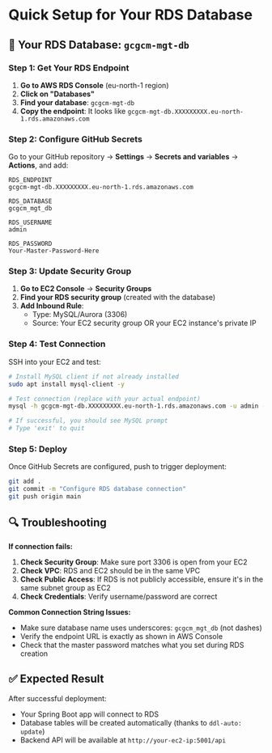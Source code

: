 # Quick Setup for Your RDS Database

## 🎯 Your RDS Database: `gcgcm-mgt-db`

### Step 1: Get Your RDS Endpoint

1. **Go to AWS RDS Console** (eu-north-1 region)
2. **Click on "Databases"**
3. **Find your database**: `gcgcm-mgt-db`
4. **Copy the endpoint**: It looks like `gcgcm-mgt-db.XXXXXXXXX.eu-north-1.rds.amazonaws.com`

### Step 2: Configure GitHub Secrets

Go to your GitHub repository → **Settings** → **Secrets and variables** → **Actions**, and add:

```
RDS_ENDPOINT
gcgcm-mgt-db.XXXXXXXXX.eu-north-1.rds.amazonaws.com

RDS_DATABASE  
gcgcm_mgt_db

RDS_USERNAME
admin

RDS_PASSWORD
Your-Master-Password-Here
```

### Step 3: Update Security Group

1. **Go to EC2 Console** → **Security Groups**
2. **Find your RDS security group** (created with the database)
3. **Add Inbound Rule**:
   - Type: MySQL/Aurora (3306)
   - Source: Your EC2 security group OR your EC2 instance's private IP

### Step 4: Test Connection

SSH into your EC2 and test:
```bash
# Install MySQL client if not already installed
sudo apt install mysql-client -y

# Test connection (replace with your actual endpoint)
mysql -h gcgcm-mgt-db.XXXXXXXXX.eu-north-1.rds.amazonaws.com -u admin -p

# If successful, you should see MySQL prompt
# Type 'exit' to quit
```

### Step 5: Deploy

Once GitHub Secrets are configured, push to trigger deployment:

```bash
git add .
git commit -m "Configure RDS database connection"
git push origin main
```

## 🔍 Troubleshooting

**If connection fails:**

1. **Check Security Group**: Make sure port 3306 is open from your EC2
2. **Check VPC**: RDS and EC2 should be in the same VPC
3. **Check Public Access**: If RDS is not publicly accessible, ensure it's in the same subnet group as EC2
4. **Check Credentials**: Verify username/password are correct

**Common Connection String Issues:**
- Make sure database name uses underscores: `gcgcm_mgt_db` (not dashes)
- Verify the endpoint URL is exactly as shown in AWS Console
- Check that the master password matches what you set during RDS creation

## ✅ Expected Result

After successful deployment:
- Your Spring Boot app will connect to RDS
- Database tables will be created automatically (thanks to `ddl-auto: update`)
- Backend API will be available at `http://your-ec2-ip:5001/api`
